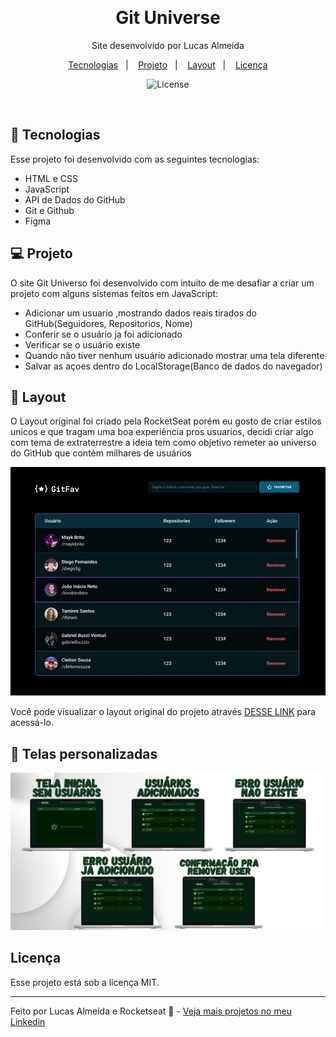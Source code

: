 ﻿﻿﻿<h1 align="center"> Git Universe </h1>

<p align="center">
Site desenvolvido por Lucas Almeida</p>

<p align="center">
  <a href="#-tecnologias">Tecnologias</a>&nbsp;&nbsp;&nbsp;|&nbsp;&nbsp;&nbsp;
  <a href="#-projeto">Projeto</a>&nbsp;&nbsp;&nbsp;|&nbsp;&nbsp;&nbsp;
  <a href="#-layout">Layout</a>&nbsp;&nbsp;&nbsp;|&nbsp;&nbsp;&nbsp;
  <a href="#memo-licença">Licença</a>
</p>

<p align="center">
  <img alt="License" src="https://img.shields.io/static/v1?label=license&message=MIT&color=49AA26&labelColor=000000">
</p>

<br>

<p align="center">
</p>

## 🚀 Tecnologias

Esse projeto foi desenvolvido com as seguintes tecnologias:

- HTML e CSS
- JavaScript
- API de Dados do GitHub
- Git e Github
- Figma

## 💻 Projeto
O site Git Universo foi desenvolvido com intuito de me desafiar a criar um projeto com alguns sistemas feitos em JavaScript:
- Adicionar um usuario ,mostrando dados reais tirados do GitHub(Seguidores, Repositorios, Nome)
- Conferir se o usuário ja foi adicionado 
- Verificar se o usuário existe
- Quando não tiver nenhum usuário adicionado mostrar uma tela diferente
- Salvar as açoes dentro do LocalStorage(Banco de dados do navegador)
## 🔖 Layout 
O Layout original foi criado pela RocketSeat porém eu gosto de criar estilos unicos e que tragam uma boa experiência pros usuarios, decidi criar algo com tema de extraterrestre
a ideia tem como objetivo remeter ao universo do GitHub que contém milhares de usuários 

<img src="./layout original.png">

Você pode visualizar o layout original do projeto através [DESSE LINK](https://www.figma.com/file/YYdoXQIGEOtLWJuQwc1PYt/%5BDesafios-Explorer%5D-GitFav-(Copy)-(Copy)?node-id=206%3A1297&mode=dev) para acessá-lo.

## 🔖 Telas personalizadas
<img src="./TelasAplication.jpg">

## Licença

Esse projeto está sob a licença MIT.

---

Feito por Lucas Almeida e Rocketseat :wave: - [Veja mais projetos no meu Linkedin](https://www.linkedin.com/in/almeida08/)
